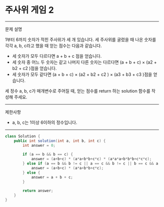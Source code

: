 # 주사위 게임 2
---
문제 설명

1부터 6까지 숫자가 적힌 주사위가 세 개 있습니다. 세 주사위를 굴렸을 때 나온 숫자를 각각 a, b, c라고 했을 때 얻는 점수는 다음과 같습니다.
- 세 숫자가 모두 다르다면 a + b + c 점을 얻습니다.
- 세 숫자 중 어느 두 숫자는 같고 나머지 다른 숫자는 다르다면 (a + b + c) × (a2 + b2 + c2 )점을 얻습니다.
- 세 숫자가 모두 같다면 (a + b + c) × (a2 + b2 + c2 ) × (a3 + b3 + c3 )점을 얻습니다.

세 정수 a, b, c가 매개변수로 주어질 때, 얻는 점수를 return 하는 solution 함수를 작성해 주세요.

---
제한사항
- a, b, c는 1이상 6이하의 정수입니다.
---
``` Java
class Solution {
    public int solution(int a, int b, int c) {
        int answer = 0;
        
        if (a == b && b == c) {
            answer = (a+b+c) * (a*a+b*b+c*c) * (a*a*a+b*b*b+c*c*c);
        } else if (a == b && b != c || a == c && b != c || b == c && a != c) {
            answer = (a+b+c) * (a*a+b*b+c*c);
        } else {
            answer = a + b + c; 
        }
        
        return answer;
    }
}
```